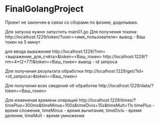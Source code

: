 # FinalGolangProject
Проект не закончен в связи со сборами по физике, доделываю.

Для запуска нужно запустить main01.go
Для получения токена:
http://localhost:1229/token/?user=<имя_пользователя>
вывод - Ваш токен на 5 минут

для ввода выражения 
http://localhost:1229/?nm=<выражение_для_счёта>&token=<Ваш_токен>
http://localhost:1229/?nm=4*(2+77)&token=<Ваш_токен>
вывод - id запроса

Для получения результата обработки 
http://localhost:1229/get/?id=<id_запроса>&token=<Ваш_токен>

Для получения всех сведений об обработке 
http://localhost:1229/data/?token=<Ваш_токен>

Для изменения времени операций 
http://localhost:1229/times/?timePlus=300ms&timeMinus=100s&timeDivis=15s&timeMult=11s
timePlus - время сложения, timeMinus - время вычитания, timeDivis - время деления, timeMult - время умножения

